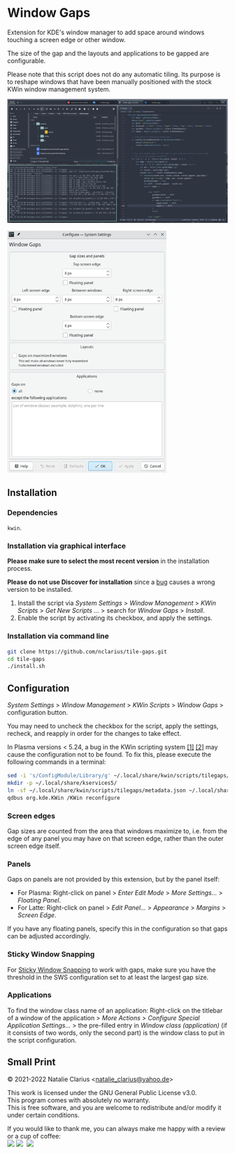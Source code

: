 # Window Gaps

Extension for KDE's window manager to add space around windows touching a screen edge or other window.

The size of the gap and the layouts and applications to be gapped are configurable.

Please note that this script does not do any automatic tiling. Its purpose is to reshape windows that have been manually positioned with the stock KWin window management system.

![screenshot](.img/screenshot.png)

<img src=".img/config.png" alt="config" height="554"/>

## Installation

### Dependencies

`kwin`.

### Installation via graphical interface

**Please make sure to select the most recent version** in the installation process.

**Please do not use Discover for installation** since a [bug](https://bugs.kde.org/show_bug.cgi?id=453521) causes a wrong version to be installed.

1. Install the script via *System Settings* > *Window Management* > *KWin Scripts* > *Get New Scripts …* > search for *Window Gaps* > *Install*.
2. Enable the script by activating its checkbox, and apply the settings.

### Installation via command line

```bash
git clone https://github.com/nclarius/tile-gaps.git
cd tile-gaps
./install.sh
```

## Configuration

*System Settings* > *Window Management* > *KWin Scripts* > *Window Gaps* > configuration button.

You may need to uncheck the checkbox for the script, apply the settings, recheck, and reapply in order for the changes to take effect.

In Plasma versions < 5.24, a bug in the KWin scripting system [[1]](https://bugs.kde.org/show_bug.cgi?id=411430) [[2]](https://bugs.kde.org/show_bug.cgi?id=444378) may cause the configuration not to be found. To fix this, please execute the following commands in a terminal:

```bash
sed -i 's/ConfigModule/Library/g' ~/.local/share/kwin/scripts/tilegaps/metadata.json
mkdir -p ~/.local/share/kservices5/
ln -sf ~/.local/share/kwin/scripts/tilegaps/metadata.json ~/.local/share/kservices5/tilegaps.json
qdbus org.kde.KWin /KWin reconfigure
```

### Screen edges

Gap sizes are counted from the area that windows maximize to, i.e. from the edge of any panel you may have on that screen edge, rather than the outer screen edge itself.

### Panels

Gaps on panels are not provided by this extension, but by the panel itself:

- For Plasma: Right-click on panel > *Enter Edit Mode* > *More Settings...* > *Floating Panel*.  
- For Latte: Right-click on panel > *Edit Panel...* > *Appearance* > *Margins* > *Screen Edge*.

If you have any floating panels, specify this in the configuration so that gaps can be adjusted accordingly.

### Sticky Window Snapping

For [Sticky Window Snapping](https://store.kde.org/p/1112552/) to work with gaps, make sure you have the threshold in the SWS configuration set to at least the largest gap size.

### Applications

To find the window class name of an application: Right-click on the titlebar of a window of the application > *More Actions* > *Configure Special Application Settings...* > the pre-filled entry in *Window class (application)* (if it consists of two words, only the second part) is the window class to put in the script configuration.

## Small Print

© 2021-2022 Natalie Clarius \<natalie_clarius@yahoo.de\>

This work is licensed under the GNU General Public License v3.0.  
This program comes with absolutely no warranty.  
This is free software, and you are welcome to redistribute and/or modify it under certain conditions.  

If you would like to thank me, you can always make me happy with a review or a cup of coffee:  
<a href="https://store.kde.org/p/1619642/"><img src="https://raw.githubusercontent.com/nclarius/Plasma-window-decorations/main/.img/kdestore.png" height="25"/></a>
<a href="https://www.paypal.com/donate/?hosted_button_id=7LUUJD83BWRM4"><img src="https://www.paypalobjects.com/en_US/DK/i/btn/btn_donateCC_LG.gif" height="25"/></a>&nbsp;&nbsp;<a href="https://www.buymeacoffee.com/nclarius"><img src="https://cdn.buymeacoffee.com/buttons/v2/default-yellow.png" height="25"/></a>
